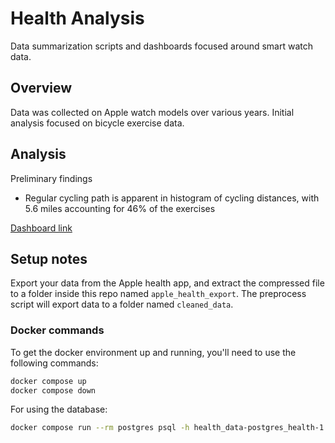 # Health Analysis
Data summarization scripts and dashboards focused around smart watch data.

## Overview
Data was collected on Apple watch models over various years. Initial analysis focused on bicycle exercise data.

## Analysis
<!--<iframe src="https://bkdevart.github.io/health_data/"></iframe>-->

Preliminary findings

- Regular cycling path is apparent in histogram of cycling distances, with 5.6 miles accounting for 46% of the exercises

[Dashboard link](https://bkdevart.github.io/health_data/)

## Setup notes

Export your data from the Apple health app, and extract the compressed file to a folder inside this repo named `apple_health_export`. The preprocess script will export data to a folder named `cleaned_data`.

### Docker commands

To get the docker environment up and running, you'll need to use the following commands:

```bash
docker compose up
docker compose down
```

For using the database:

```bash
docker compose run --rm postgres psql -h health_data-postgres_health-1 -U health_db -d health_db
```
